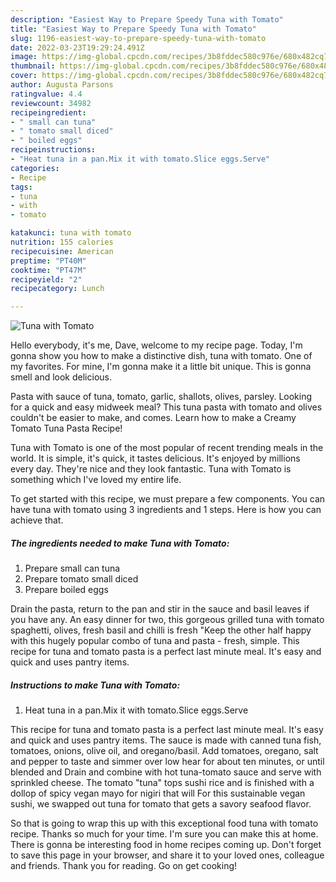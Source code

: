 ```yaml
---
description: "Easiest Way to Prepare Speedy Tuna with Tomato"
title: "Easiest Way to Prepare Speedy Tuna with Tomato"
slug: 1196-easiest-way-to-prepare-speedy-tuna-with-tomato
date: 2022-03-23T19:29:24.491Z
image: https://img-global.cpcdn.com/recipes/3b8fddec580c976e/680x482cq70/tuna-with-tomato-recipe-main-photo.jpg
thumbnail: https://img-global.cpcdn.com/recipes/3b8fddec580c976e/680x482cq70/tuna-with-tomato-recipe-main-photo.jpg
cover: https://img-global.cpcdn.com/recipes/3b8fddec580c976e/680x482cq70/tuna-with-tomato-recipe-main-photo.jpg
author: Augusta Parsons
ratingvalue: 4.4
reviewcount: 34982
recipeingredient:
- " small can tuna"
- " tomato small diced"
- " boiled eggs"
recipeinstructions:
- "Heat tuna in a pan.Mix it with tomato.Slice eggs.Serve"
categories:
- Recipe
tags:
- tuna
- with
- tomato

katakunci: tuna with tomato 
nutrition: 155 calories
recipecuisine: American
preptime: "PT40M"
cooktime: "PT47M"
recipeyield: "2"
recipecategory: Lunch

---
```



![Tuna with Tomato](https://img-global.cpcdn.com/recipes/3b8fddec580c976e/680x482cq70/tuna-with-tomato-recipe-main-photo.jpg)

Hello everybody, it's me, Dave, welcome to my recipe page. Today, I'm gonna show you how to make a distinctive dish, tuna with tomato. One of my favorites. For mine, I'm gonna make it a little bit unique. This is gonna smell and look delicious.

Pasta with sauce of tuna, tomato, garlic, shallots, olives, parsley. Looking for a quick and easy midweek meal? This tuna pasta with tomato and olives couldn&#39;t be easier to make, and comes. Learn how to make a Creamy Tomato Tuna Pasta Recipe!

Tuna with Tomato is one of the most popular of recent trending meals in the world. It is simple, it's quick, it tastes delicious. It's enjoyed by millions every day. They're nice and they look fantastic. Tuna with Tomato is something which I've loved my entire life.


To get started with this recipe, we must prepare a few components. You can have tuna with tomato using 3 ingredients and 1 steps. Here is how you can achieve that.

<!--inarticleads1-->

##### The ingredients needed to make Tuna with Tomato:

1. Prepare  small can tuna
1. Prepare  tomato small diced
1. Prepare  boiled eggs


Drain the pasta, return to the pan and stir in the sauce and basil leaves if you have any. An easy dinner for two, this gorgeous grilled tuna with tomato spaghetti, olives, fresh basil and chilli is fresh &#34;Keep the other half happy with this hugely popular combo of tuna and pasta - fresh, simple. This recipe for tuna and tomato pasta is a perfect last minute meal. It&#39;s easy and quick and uses pantry items. 

<!--inarticleads2-->

##### Instructions to make Tuna with Tomato:

1. Heat tuna in a pan.Mix it with tomato.Slice eggs.Serve


This recipe for tuna and tomato pasta is a perfect last minute meal. It&#39;s easy and quick and uses pantry items. The sauce is made with canned tuna fish, tomatoes, onions, olive oil, and oregano/basil. Add tomatoes, oregano, salt and pepper to taste and simmer over low hear for about ten minutes, or until blended and Drain and combine with hot tuna-tomato sauce and serve with sprinkled cheese. The tomato &#34;tuna&#34; tops sushi rice and is finished with a dollop of spicy vegan mayo for nigiri that will For this sustainable vegan sushi, we swapped out tuna for tomato that gets a savory seafood flavor. 

So that is going to wrap this up with this exceptional food tuna with tomato recipe. Thanks so much for your time. I'm sure you can make this at home. There is gonna be interesting food in home recipes coming up. Don't forget to save this page in your browser, and share it to your loved ones, colleague and friends. Thank you for reading. Go on get cooking!
